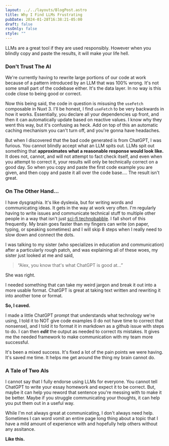 ```yaml
---
layout: ../../layouts/BlogPost.astro
title: Why I Find LLMs Frustrating
pubDate: 2024-01-28T16:38:21-05:00
draft: false
rssOnly: false
style: ""
---
```

LLMs are a great tool if they are used responsibly. However when you blindly copy and paste the results, it will make your life hell.

### Don't Trust The AI

We're currently having to rewrite large portions of our code at work because of a pattern introduced by an LLM that was 100% wrong. It's not some small part of the codebase either. It's the data layer.  In no way is this code close to being good or correct.

Now this being said, the code in question is misusing the `useFetch` composable in Nuxt 3. I'll be honest, I find `useFetch` to be very backwards in how it works. Essentially, you declare all your dependencies up front, and then it can automatically update based on reactive values. I know why they went this way, but it's confusing as heck. Add on top of this an automatic caching mechanism you can't turn off, and you're gonna have headaches.

But when I discovered that the bad code generated is from ChatGPT, I was furious. You cannot blindly accept what an LLM spits out. LLMs spit out something that **approximates what a reasonable response would look like.** It does not, cannot, and will not attempt to fact check itself, and even when you attempt to correct it, your results will only be technically correct on a good day. So when you copy and paste the first code example you are given, and then copy and paste it all over the code base…. The result isn't great.

### On The Other Hand…

I have dysgraphia. It's like dyslexia, but for writing words and communicating ideas. It gets in the way at work very often. I'm regularly having to write issues and communicate technical stuff to multiple other people in a way that isn't just [sci-fi technobabble](https://www.youtube.com/watch?v=RXJKdh1KZ0w).  I fall short of this frequently. My brain goes faster than my fingers can write (on paper, typing, or speaking sometimes) and I will skip 8 steps when I really need to slow down and connect the dots.

I was talking to my sister (who specializes in education and communication) after a particularly rough patch, and was explaining all of these woes, my sister just looked at me and said,

> “Alex, you know that's what ChatGPT is good at…”

She was right.

I needed something that can take my weird jargon and break it out into a more usable format. ChatGPT is great at taking text written and rewriting it into another tone or format.

**So, I caved.**

I made a little ChatGPT prompt that understands what technology we're using, I told it to NOT give code examples (I do not have time to correct that nonsense), and I told it to format it in markdown as a github issue with steps to do. I can then ***edit*** the output as needed to correct its mistakes. It gives me the needed framework to make communication with my team more successful.

It's been a mixed success. It's fixed a lot of the pain points we were having. It's saved me time. It helps me get around the thing my brain cannot do.

### A Tale of Two AIs

I cannot say that I fully endorse using LLMs for everyone. You cannot tell ChatGPT to write your essay homework and expect it to be correct. But, maybe it can help you reword that sentence you're messing with to make it be better. Maybe if you struggle communicating your thoughts, it can help you put them out in a useful way.

While I'm not always great at communicating, I don't always need help. Sometimes I can word vomit an entire page long thing about a topic that I have a mild amount of experience with and hopefully help others without any assitance.

**Like this.**
